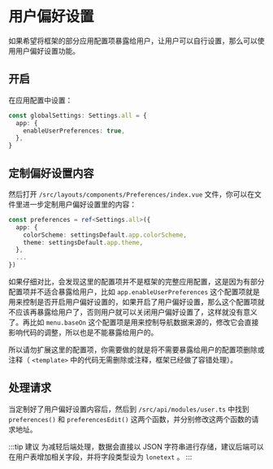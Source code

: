 # 用户偏好设置 <sup class="pro-badge" />

如果希望将框架的部分应用配置项暴露给用户，让用户可以自行设置，那么可以使用用户偏好设置功能。

## 开启

在应用配置中设置：

```ts {2-4}
const globalSettings: Settings.all = {
  app: {
    enableUserPreferences: true,
  },
}
```

<ZoomImg src="/preferences.png" />

## 定制偏好设置内容

然后打开 `/src/layouts/components/Preferences/index.vue` 文件，你可以在文件里进一步定制用户偏好设置里的内容：

```ts
const preferences = ref<Settings.all>({
  app: {
    colorScheme: settingsDefault.app.colorScheme,
    theme: settingsDefault.app.theme,
  },
  ...
})
```

如果仔细对比，会发现这里的配置项并不是框架的完整应用配置，这是因为有部分配置项并不适合暴露给用户，比如 `app.enableUserPreferences` 这个配置项就是用来控制是否开启用户偏好设置的，如果开启了用户偏好设置，那么这个配置项就不应该再暴露给用户了，否则用户就可以关闭用户偏好设置了，这样就没有意义了。再比如 `menu.baseOn` 这个配置项是用来控制导航数据来源的，修改它会直接影响代码的调整，所以也是不能暴露给用户的。

所以请勿扩展这里的配置项，你需要做的就是将不需要暴露给用户的配置项删除或注释（ `<template>` 中的代码无需删除或注释，框架已经做了容错处理）。

## 处理请求

当定制好了用户偏好设置内容后，然后到 `/src/api/modules/user.ts` 中找到 `preferences()` 和 `preferencesEdit()` 这两个函数，并分别修改这两个函数的请求地址。

:::tip 建议
为减轻后端处理，数据会直接以 JSON 字符串进行存储，建议后端可以在用户表增加相关字段，并将字段类型设为 `lonetext` 。
:::
